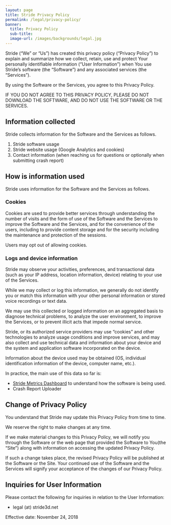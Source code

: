 ```yaml
---
layout: page
title: Stride Privacy Policy
permalink: /legal/privacy-policy/
banner:
  title: Privacy Policy
  sub-title: 
  image-url: /images/backgrounds/legal.jpg
---
```

Stride (“We” or “Us”) has created this privacy policy (“Privacy Policy”) to explain and summarize how we collect, retain, use and protect Your personally identifiable information (“User Information”) when You use Stride’s software (the “Software”) and any associated services (the “Services”).

By using the Software or the Services, you agree to this Privacy Policy.

IF YOU DO NOT AGREE TO THIS PRIVACY POLICY, PLEASE DO NOT DOWNLOAD THE SOFTWARE, AND DO NOT USE THE SOFTWARE OR THE SERVICES.

## Information collected

Stride collects information for the Software and the Services as follows.

  1. Stride software usage
  2. Stride website usage (Google Analytics and cookies)
  3. Contact information (when reaching us for questions or optionally when submitting crash report)

## How is information used

Stride uses information for the Software and the Services as follows.

### Cookies

Cookies are used to provide better services through understanding the number of visits and the form of use of the Software and the Services to improve the Software and the Services, and for the convenience of the users, including to provide content storage and for the security including the maintenance and protection of the sessions.  

Users may opt out of allowing cookies.  

### Logs and device information

Stride may observe your activities, preferences, and transactional data (such as your IP address, location information, device) relating to your use of the Services.

While we may collect or log this information, we generally do not identify you or match this information with your other personal information or stored voice recordings or text data.

We may use this collected or logged information on an aggregated basis to diagnose technical problems, to analyze the user environment, to improve the Services, or to prevent illicit acts that impede normal service.

Stride, or its authorized service providers may use “cookies” and other technologies to analyze usage conditions and improve services, and may also collect and use technical data and information about your device and the system and application software incorporated on the device.

Information about the device used may be obtained (OS, individual identification information of the device, computer name, etc.).

In practice, the main use of this data so far is:
* [Stride Metrics Dashboard](https://metrics.stride3d.net) to understand how the software is being used.
* Crash Report Uploader

## Change of Privacy Policy

You understand that Stride may update this Privacy Policy from time to time.

We reserve the right to make changes at any time.  

If we make material changes to this Privacy Policy, we will notify you through the Software or the web page that provided the Software to You(the “Site”) along with information on accessing the updated Privacy Policy.  

If such a change takes place, the revised Privacy Policy will be published at the Software or the Site. Your continued use of the Software and the Services will signify your acceptance of the changes of our Privacy Policy.

## Inquiries for User Information

Please contact the following for inquiries in relation to the User Information:

* legal (at) stride3d&#46;net

Effective date: November 24, 2018
